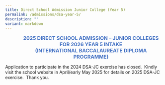 ```yaml
---
title: Direct School Admission Junior College (Year 5)
permalink: /admissions/dsa-year-5/
description: ""
variant: markdown
---
```

<p align="center" style="margin-left: 36.0pt; text-align: center;" class="x_MsoNormal"><strong><span style="font-size: 12.0pt; color: #4472c4;">2025 DIRECT SCHOOL ADMISSION – JUNIOR COLLEGES</span></strong><br>
<strong><span style="font-size: 12.0pt; color: #4472c4;">FOR 2026 YEAR 5 INTAKE</span></strong><br>
<strong><span style="font-size: 12.0pt; color: #4472c4;">(INTERNATIONAL BACCALAUREATE DIPLOMA PROGRAMME)</span></strong></p>
<p>Application to participate in the 2024 DSA-JC exercise has closed.&nbsp; Kindly visit the school website in April/early May 2025 for details on 2025 DSA-JC exercise.&nbsp; Thank you.</p>